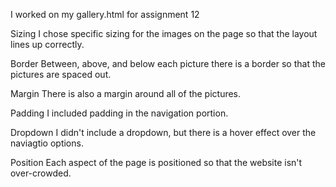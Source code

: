 I worked on my gallery.html for assignment 12

Sizing
I chose specific sizing for the images on the page so that the layout lines up correctly.

Border
Between, above, and below each picture there is a border so that the pictures are spaced out.

Margin
There is also a margin around all of the pictures.

Padding
I included padding in the navigation portion.

Dropdown
I didn't include a dropdown, but there is a hover effect over the naviagtio options.

Position
Each aspect of the page is positioned so that the website isn't over-crowded.